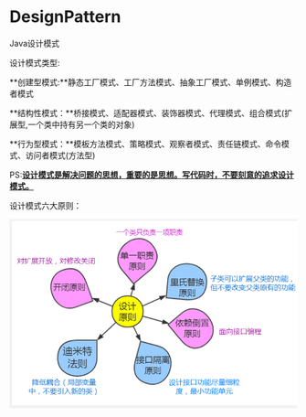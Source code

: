 # DesignPattern
Java设计模式

设计模式类型:

**创建型模式:**静态工厂模式、工厂方法模式、抽象工厂模式、单例模式、构造者模式

**结构性模式：**桥接模式、适配器模式、装饰器模式、代理模式、组合模式(扩展型,一个类中持有另一个类的对象)

**行为型模式：**模板方法模式、策略模式、观察者模式、责任链模式、命令模式、访问者模式(方法型)

PS:**<u>设计模式是解决问题的思想，重要的是思想。写代码时，不要刻意的追求设计模式。**</u>



设计模式六大原则：

![设计原则](.\image\design_pattern_struct.jpg)